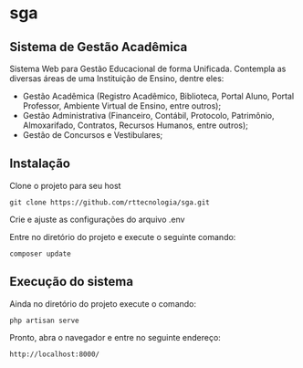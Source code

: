 # sga

## Sistema de Gestão Acadêmica

Sistema Web para Gestão Educacional de forma Unificada. Contempla as diversas áreas de uma Instituição de Ensino, dentre eles:

* Gestão Acadêmica (Registro Acadêmico, Biblioteca, Portal Aluno, Portal Professor, Ambiente Virtual de Ensino, entre outros);
* Gestão Administrativa (Financeiro, Contábil, Protocolo, Patrimônio, Almoxarifado, Contratos, Recursos Humanos, entre outros);
* Gestão de Concursos e Vestibulares;

## Instalação
Clone o projeto para seu host
```
git clone https://github.com/rttecnologia/sga.git
```

Crie e ajuste as configurações do arquivo .env

Entre no diretório do projeto e execute o seguinte comando:
```
composer update
```

## Execução do sistema
Ainda no diretório do projeto execute o comando:
```
php artisan serve
```
Pronto, abra o navegador e entre no seguinte endereço:

```
http://localhost:8000/
```

